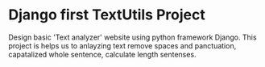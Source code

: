 # Django first TextUtils Project
Design basic 'Text analyzer' website using python framework Django. This project is helps us to anlayzing text remove spaces and panctuation, capatalized whole sentence, calculate length sentenses.
